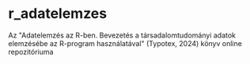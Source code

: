 # r_adatelemzes
Az "Adatelemzés az R-ben. Bevezetés a társadalomtudományi adatok elemzésébe az R-program használatával" (Typotex, 2024) könyv online repozitóriuma
